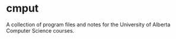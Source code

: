 # cmput
A collection of program files and notes for the University of Alberta Computer Science courses.
